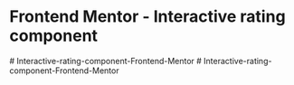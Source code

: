 # Frontend Mentor - Interactive rating component
#   I n t e r a c t i v e - r a t i n g - c o m p o n e n t - F r o n t e n d - M e n t o r  
 #   I n t e r a c t i v e - r a t i n g - c o m p o n e n t - F r o n t e n d - M e n t o r  
 